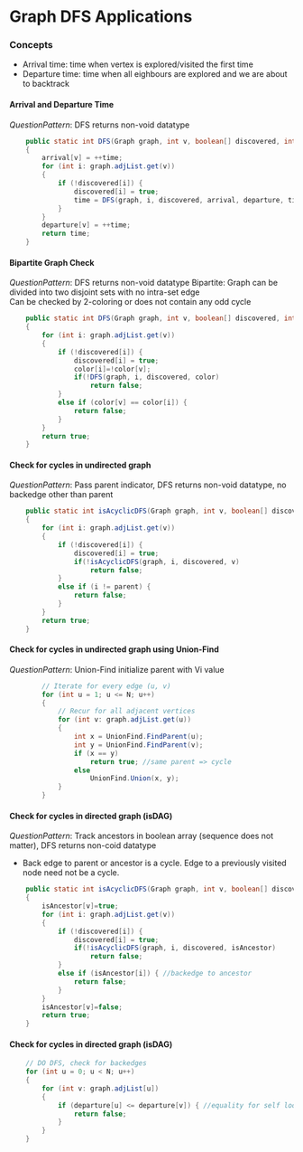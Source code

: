 # Graph DFS Applications

### Concepts
* Arrival time: time when vertex is explored/visited the first time
* Departure time: time when all eighbours are explored and we are about to backtrack

#### Arrival and Departure Time
*QuestionPattern*: DFS returns non-void datatype
``` java
    public static int DFS(Graph graph, int v, boolean[] discovered, int[] arrival, int[] departure, int time)
    {        
        arrival[v] = ++time;
        for (int i: graph.adjList.get(v))
        {
            if (!discovered[i]) {
                discovered[i] = true;
                time = DFS(graph, i, discovered, arrival, departure, time);
            }
        }
        departure[v] = ++time; 
        return time;
    }
```    
#### Bipartite Graph Check
*QuestionPattern*: DFS returns non-void datatype
Bipartite: Graph can be divided into two disjoint sets with no intra-set edge  
Can be checked by 2-coloring or does not contain any odd cycle  
``` java
    public static int DFS(Graph graph, int v, boolean[] discovered, int[] color)
    {        
        for (int i: graph.adjList.get(v))
        {
            if (!discovered[i]) {
                discovered[i] = true;
                color[i]=!color[v];
                if(!DFS(graph, i, discovered, color)
                    return false;
            }
            else if (color[v] == color[i]) {
                return false;
            }
        }
        return true;
    }
```    

#### Check for cycles in undirected graph
*QuestionPattern*: Pass parent indicator, DFS returns non-void datatype, no backedge other than parent
``` java
    public static int isAcyclicDFS(Graph graph, int v, boolean[] discovered, int parent)
    {        
        for (int i: graph.adjList.get(v))
        {
            if (!discovered[i]) {
                discovered[i] = true;
                if(!isAcyclicDFS(graph, i, discovered, v)
                    return false;
            }
            else if (i != parent) {
                return false;
            }
        }
        return true;
    }
``` 
#### Check for cycles in undirected graph using Union-Find
*QuestionPattern*: Union-Find initialize parent with Vi value

```java
        // Iterate for every edge (u, v)
        for (int u = 1; u <= N; u++)
        {
            // Recur for all adjacent vertices
            for (int v: graph.adjList.get(u))
            {
                int x = UnionFind.FindParent(u);
                int y = UnionFind.FindParent(v);
                if (x == y) 
                    return true; //same parent => cycle  
                else 
                    UnionFind.Union(x, y);     
            }
        }
```

#### Check for cycles in directed graph (isDAG)
*QuestionPattern*: Track ancestors in boolean array (sequence does not matter), DFS returns non-coid datatype
* Back edge to parent or ancestor is a cycle. Edge to a previously visited node need not be a cycle.
``` java
    public static int isAcyclicDFS(Graph graph, int v, boolean[] discovered, boolean[] isAncestor)
    {        
        isAncestor[v]=true;
        for (int i: graph.adjList.get(v))
        {
            if (!discovered[i]) {
                discovered[i] = true;
                if(!isAcyclicDFS(graph, i, discovered, isAncestor)
                    return false;
            }
            else if (isAncestor[i]) { //backedge to ancestor
                return false;
            }
        }
        isAncestor[v]=false;
        return true;
    }
``` 
#### Check for cycles in directed graph (isDAG)
```java
    // DO DFS, check for backedges
    for (int u = 0; u < N; u++)
    {
        for (int v: graph.adjList[u])
        {
            if (departure[u] <= departure[v]) { //equality for self loop
                return false;
            }
        }
    }
```
